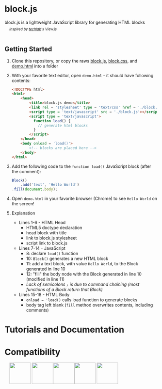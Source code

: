 # block.js
block.js is a lightweight JavaScript library for generating HTML blocks  
&nbsp;&nbsp;&nbsp;&nbsp;<sub>*inspired by [techlab](https://github.com/techlabeducation)'s View.js*</sub>  
&nbsp;  
  
## Getting Started
1. Clone this repository, or copy the raws [block.js](https://raw.githubusercontent.com/anuvgupta/block.js/master/block.js),  [block.css](https://raw.githubusercontent.com/anuvgupta/block.js/master/block.css), and [demo.html](https://raw.githubusercontent.com/anuvgupta/block.js/master/demo.html) into a folder
2. With your favorite text editor, open `demo.html` - it should have following contents:

    ```html
    <!DOCTYPE html>  
    <html>
        <head>
            <title>block.js demo</title>
            <link rel = 'stylesheet' type = 'text/css' href = './block.css'>
            <script type = 'text/javascript' src = './block.js'></script>
            <script type = 'text/javascript'>
              function load() {
                // generate html blocks
              }
            </script>
        </head>
        <body onload = 'load()'>
            <!-- blocks are placed here -->
        </body>
    </html>
    ```
3. Add the following code to the `function load()` JavaScript block (after the comment):

    ```javascript
    Block()
        .add('text', 'Hello World')
    .fill(document.body);
    ```
4. Open `demo.html` in your favorite browser (Chrome) to see `Hello World` on the screen!
5. Explanation
    - Lines 1-6 - HTML Head
        - HTML5 doctype declaration
        - head block with title
        - link to block.js stylesheet
        - script link to block.js
    - Lines 7-14 - JavaScript
        - 8: declare `load()` function
        - 10: `Block()` generates a new HTML block
        - 11: add a text block, with value `Hello World`, to the Block generated in line 10
        - 12: "fill" the body node with the Block generated in line 10 (modified in line 11)
        - *Lack of semicolons `;` is due to command chaining (most functions of a Block return that Block)*
    - Lines 15-18 - HTML Body
        - `onload = 'load()` calls load function to generate blocks
        - body tag left blank (`fill` method overwrites contents, including comments)
  
# Tutorials and Documentation

# Compatibility
&nbsp;&nbsp;&nbsp;&nbsp;<img src = 'https://raw.githubusercontent.com/anuvgupta/block.js/img/jQueryB.png' width = '70px'/>
<img src = 'https://raw.githubusercontent.com/anuvgupta/block.js/img/html5.png' width = '70px'/><img src = 'https://raw.githubusercontent.com/anuvgupta/block.js/img/css3.png' width = '70px'/><img src = 'https://raw.githubusercontent.com/anuvgupta/block.js/img/js5.png' width = '70px'/>
<img src = 'https://raw.githubusercontent.com/anuvgupta/block.js/img/angular.png' width = '70px'/>

